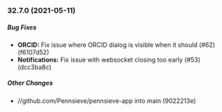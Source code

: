 ### 32.7.0 (2021-05-11)

##### Bug Fixes

* **ORCID:**  Fix issue where ORCID dialog is visible when it should (#62) (f6107d52)
* **Notifications:**  Fix issue with websocket closing too early (#53) (dcc3ba8c)

##### Other Changes

* //github.com/Pennsieve/pennsieve-app into main (9022213e)

